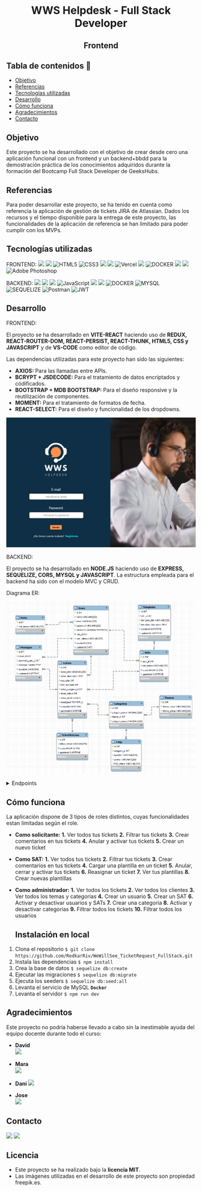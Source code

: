 <h1 align="center">WWS Helpdesk - Full Stack Developer</h1>
<h2 align="center">Frontend</h2>

## Tabla de contenidos 📝

- <a href="#objetivo">Objetivo</a>
- <a href="#referencias">Referencias</a>
- <a href="#tecnologías-utilizadas">Tecnologías utilizadas</a>
- <a href="#desarrollo">Desarrollo</a>
- <a href="#desarrollo">Cómo funciona</a>
- <a href="#agradecimientos">Agradecimientos</a>
- <a href="#contacto">Contacto</a>

## Objetivo

Este proyecto se ha desarrollado con el objetivo de crear desde cero una aplicación funcional con un frontend y un backend+bbdd para la demostración práctica de los conocimientos adquiridos durante la formación del Bootcamp Full Stack Developer de GeeksHubs.

## Referencias

Para poder desarrollar este proyecto, se ha tenido en cuenta como referencia la aplicación de gestión de tickets JIRA de Atlassian. Dados los recursos y el tiempo disponible para la entrega de este proyecto, las funcionalidades de la aplicación de referencia se han limitado para poder cumplir con los MVPs.

## Tecnologías utilizadas

FRONTEND:
<img src="https://camo.githubusercontent.com/268ac512e333b69600eb9773a8f80b7a251f4d6149642a50a551d4798183d621/68747470733a2f2f696d672e736869656c64732e696f2f62616467652f52656163742d3230323332413f7374796c653d666f722d7468652d6261646765266c6f676f3d7265616374266c6f676f436f6c6f723d363144414642" data-canonical-src="https://img.shields.io/badge/React-20232A?style=for-the-badge&amp;logo=react&amp;logoColor=61DAFB" style="max-width: 100%;"> <img src="https://user-images.githubusercontent.com/121863208/227808568-89a147ae-a047-4b1c-8065-9de44bd9bcb2.svg" style="max-width: 100%;"> <img src="https://camo.githubusercontent.com/49fbb99f92674cc6825349b154b65aaf4064aec465d61e8e1f9fb99da3d922a1/68747470733a2f2f696d672e736869656c64732e696f2f62616467652f68746d6c352d2532334533344632362e7376673f7374796c653d666f722d7468652d6261646765266c6f676f3d68746d6c35266c6f676f436f6c6f723d7768697465" alt="HTML5" data-canonical-src="https://img.shields.io/badge/html5-%23E34F26.svg?style=for-the-badge&amp;logo=html5&amp;logoColor=white" style="max-width: 100%;"> <img src="https://camo.githubusercontent.com/e6b67b27998fca3bccf4c0ee479fc8f9de09d91f389cccfbe6cb1e29c10cfbd7/68747470733a2f2f696d672e736869656c64732e696f2f62616467652f637373332d2532333135373242362e7376673f7374796c653d666f722d7468652d6261646765266c6f676f3d63737333266c6f676f436f6c6f723d7768697465" alt="CSS3" style="max-width: 100%;"> <img src="https://camo.githubusercontent.com/ecd0d6fc3da2be7f3a92b0a5bb2d8a5ed5a97fba21dc59ae638caa548d79d88d/68747470733a2f2f696d672e736869656c64732e696f2f62616467652f6a61766173636970742d4546443831443f7374796c653d666f722d7468652d6261646765266c6f676f3d6a617661736372697074266c6f676f436f6c6f723d626c61636b" data-canonical-src="https://img.shields.io/badge/javascipt-EFD81D?style=for-the-badge&amp;logo=javascript&amp;logoColor=black" style="max-width: 100%;"> <img src="https://user-images.githubusercontent.com/121863208/227808650-2ae0204a-1c59-4789-bfa9-3f16b24b737d.svg" style="max-width: 100%;"> <img src="https://camo.githubusercontent.com/ae44c5148c738c467ba6e4a3f87dfb5957f0e39b7915cc6c2d8e722a0afbcf44/687474703a2f2f7468657265616c73756a69746b2d76657263656c2d62616467652e76657263656c2e6170702f3f6170703d7468657265616c73756a69746b2d76657263656c2d6261646765267374796c653d666f722d7468652d6261646765266c6f676f3d66616c7365" alt="Vercel" data-canonical-src="http://therealsujitk-vercel-badge.vercel.app/?app=therealsujitk-vercel-badge&amp;style=for-the-badge&amp;logo=false" style="max-width: 100%;"> <img src="https://camo.githubusercontent.com/a101467fe68ef07bba498b3e4a62a62e861ef0fe93302a1076b01ae7893af544/68747470733a2f2f696d672e736869656c64732e696f2f62616467652f6e6f64652e6a732d3032364530303f7374796c653d666f722d7468652d6261646765266c6f676f3d6e6f64652e6a73266c6f676f436f6c6f723d7768697465" style="max-width: 100%;"> <img src="https://camo.githubusercontent.com/b184cf7adbab9f5464e80c0f5dd32c85393f6248499a57d743e619f4214391c4/68747470733a2f2f696d672e736869656c64732e696f2f62616467652f646f636b65722d3234393645443f7374796c653d666f722d7468652d6261646765266c6f676f3d646f636b6572266c6f676f436f6c6f723d7768697465" alt="DOCKER" data-canonical-src="https://img.shields.io/badge/docker-2496ED?style=for-the-badge&amp;logo=docker&amp;logoColor=white" style="max-width: 100%;"> <img src="https://user-images.githubusercontent.com/121863208/227808612-8d3f0fee-99d9-45d8-8274-6584c9ac0b38.svg" style="max-width: 100%;"> <img src="https://user-images.githubusercontent.com/121863208/227808620-cd6e5d5c-dd63-4a9d-b19d-0983807cae95.svg" style="max-width: 100%;"> <img src="https://camo.githubusercontent.com/eb2102164196eef1136998a27ee1f23ef34781dd332f768b8b1673341dc53826/68747470733a2f2f696d672e736869656c64732e696f2f62616467652f61646f626525323070686f746f73686f702d2532333331413846462e7376673f7374796c653d666f722d7468652d6261646765266c6f676f3d61646f626525323070686f746f73686f70266c6f676f436f6c6f723d7768697465" alt="Adobe Photoshop" data-canonical-src="https://img.shields.io/badge/adobe%20photoshop-%2331A8FF.svg?style=for-the-badge&amp;logo=adobe%20photoshop&amp;logoColor=white" style="max-width: 100%;">

BACKEND:
<img src="https://camo.githubusercontent.com/8286a45a106e1a3c07489f83a38159981d888518a740b59c807ffc1b7b1e2f7b/68747470733a2f2f696d672e736869656c64732e696f2f62616467652f657870726573732e6a732d2532333430346435392e7376673f7374796c653d666f722d7468652d6261646765266c6f676f3d65787072657373266c6f676f436f6c6f723d253233363144414642" data-canonical-src="https://img.shields.io/badge/express.js-%23404d59.svg?style=for-the-badge&amp;logo=express&amp;logoColor=%2361DAFB" style="max-width: 100%;"> <img src="https://camo.githubusercontent.com/a101467fe68ef07bba498b3e4a62a62e861ef0fe93302a1076b01ae7893af544/68747470733a2f2f696d672e736869656c64732e696f2f62616467652f6e6f64652e6a732d3032364530303f7374796c653d666f722d7468652d6261646765266c6f676f3d6e6f64652e6a73266c6f676f436f6c6f723d7768697465" data-canonical-src="https://img.shields.io/badge/node.js-026E00?style=for-the-badge&amp;logo=node.js&amp;logoColor=white" style="max-width: 100%;"> <img src="https://user-images.githubusercontent.com/121863208/227808650-2ae0204a-1c59-4789-bfa9-3f16b24b737d.svg" style="max-width: 100%;"> <img src="https://camo.githubusercontent.com/aeddc848275a1ffce386dc81c04541654ca07b2c43bbb8ad251085c962672aea/68747470733a2f2f696d672e736869656c64732e696f2f62616467652f6a6176617363726970742d2532333332333333302e7376673f7374796c653d666f722d7468652d6261646765266c6f676f3d6a617661736372697074266c6f676f436f6c6f723d253233463744463145" alt="JavaScript" data-canonical-src="https://img.shields.io/badge/javascript-%23323330.svg?style=for-the-badge&amp;logo=javascript&amp;logoColor=%23F7DF1E" style="max-width: 100%;"> <img src="https://user-images.githubusercontent.com/121863208/227808612-8d3f0fee-99d9-45d8-8274-6584c9ac0b38.svg" style="max-width: 100%;"> <img src="https://user-images.githubusercontent.com/121863208/227808620-cd6e5d5c-dd63-4a9d-b19d-0983807cae95.svg" style="max-width: 100%;"> <img src="https://camo.githubusercontent.com/b184cf7adbab9f5464e80c0f5dd32c85393f6248499a57d743e619f4214391c4/68747470733a2f2f696d672e736869656c64732e696f2f62616467652f646f636b65722d3234393645443f7374796c653d666f722d7468652d6261646765266c6f676f3d646f636b6572266c6f676f436f6c6f723d7768697465" alt="DOCKER" data-canonical-src="https://img.shields.io/badge/docker-2496ED?style=for-the-badge&amp;logo=docker&amp;logoColor=white" style="max-width: 100%;"> <img src="https://camo.githubusercontent.com/902ef9f04d190cba77c41b8dc217260698573f992a2d46bf37e75161912caadd/68747470733a2f2f696d672e736869656c64732e696f2f62616467652f6d7973716c2d3345364539333f7374796c653d666f722d7468652d6261646765266c6f676f3d6d7973716c266c6f676f436f6c6f723d7768697465" alt="MYSQL" data-canonical-src="https://img.shields.io/badge/mysql-3E6E93?style=for-the-badge&amp;logo=mysql&amp;logoColor=white" style="max-width: 100%;"> <img src="https://camo.githubusercontent.com/c0303b8bf28065067be013ecbfa1447392b6d328a38362de9beb6d14f810544f/68747470733a2f2f696d672e736869656c64732e696f2f62616467652f73657175656c697a652d3343373643333f7374796c653d666f722d7468652d6261646765266c6f676f3d73657175656c697a65266c6f676f436f6c6f723d7768697465" alt="SEQUELIZE" data-canonical-src="https://img.shields.io/badge/sequelize-3C76C3?style=for-the-badge&amp;logo=sequelize&amp;logoColor=white" style="max-width: 100%;"> <img src="https://camo.githubusercontent.com/3f0e26b0951bab845a1bb9a7198ecca0da272e462921b6edd85879f3673b6927/68747470733a2f2f696d672e736869656c64732e696f2f62616467652f506f73746d616e2d4646364333373f7374796c653d666f722d7468652d6261646765266c6f676f3d706f73746d616e266c6f676f436f6c6f723d7768697465" alt="Postman" data-canonical-src="https://img.shields.io/badge/Postman-FF6C37?style=for-the-badge&amp;logo=postman&amp;logoColor=white" style="max-width: 100%;"> <img src="https://camo.githubusercontent.com/4590c0af4aeb1b75233885f86e80c1da8cb2afd401173a40e41370f5cad5db20/68747470733a2f2f696d672e736869656c64732e696f2f62616467652f4a57542d626c61636b3f7374796c653d666f722d7468652d6261646765266c6f676f3d4a534f4e253230776562253230746f6b656e73" alt="JWT" data-canonical-src="https://img.shields.io/badge/JWT-black?style=for-the-badge&amp;logo=JSON%20web%20tokens" style="max-width: 100%;">

## Desarrollo

FRONTEND:

El proyecto se ha desarrollado en **VITE-REACT** haciendo uso de **REDUX, REACT-ROUTER-DOM, REACT-PERSIST, REACT-THUNK, HTML5, CSS y JAVASCRIPT** y de **VS-CODE** como editor de código.

Las dependencias utilizadas para este proyecto han sido las siguientes:

- **AXIOS:** Para las llamadas entre APIs.
- **BCRYPT + JSDECODE:** Para el tratamiento de datos encriptados y códificados.
- **BOOTSTRAP + MDB BOOTSTRAP:** Para el diseño responsive y la reutilización de componentes.
- **MOMENT:** Para el tratamiento de formatos de fecha.
- **REACT-SELECT:** Para el diseño y funcionalidad de los dropdowns.

![font capture](/readme_img/image-3.png)

BACKEND:

El proyecto se ha desarrollado en **NODE.JS** haciendo uso de **EXPRESS, SEQUELIZE, CORS, MYSQL y JAVASCRIPT**. La estructura empleada para el backend ha sido con el modelo MVC y CRUD.

Diagrama ER:

![diagrama ER](/readme_img/image.png)

<details>
<summary>Endpoints</summary>
<ol>
    <li>Login</li>
    <li>Registro</li>
    <li>Perfil de un usuario</li>
    <li>Actualizar usuario</li>
    <li>Eliminar usuario</li>
    <li>Registrar un SAT</li>
    <li>Activar/desactivar usuario</li>
    <li>Activar/cerrar/desactivar ticket</li>
    <li>Activar/desactivar categorías</li>
    <li>Crear un ticket</li>
    <li>Crear una categoria</li>
    <li>Crear un tema</li>
    <li>Crear un FAQ</li>
    <li>Crear un comentario</li>
    <li>Ver todos los tickets (con y sin filtros)</li>
    <li>Ver todos los tickets del usuario  (con y sin filtros)</li>
    <li>Ver todos los tickets del SAT  (con y sin filtros)</li>
    <li>Ver todos los estados de los tickets</li>
    <li>Ver todos los usuarios  (con y sin filtros) </li>
    <li>Ver todas tus plantillas como SAT</li>
    <li>Ver todos los temas/categorías</li>
  </ol>
</details>

## Cómo funciona

La aplicación dispone de 3 tipos de roles distintos, cuyas funcionalidades estan limitadas según el role.

- **Como solicitante:**
  **1.** Ver todos tus tickets
  **2.** Filtrar tus tickets
  **3.** Crear comentarios en tus tickets
  **4.** Anular y activar tus tickets
  **5.** Crear un nuevo ticket

- **Como SAT:**
  **1.** Ver todos tus tickets
  **2.** Filtrar tus tickets
  **3.** Crear comentarios en tus tickets
  **4.** Cargar una plantilla en un ticket
  **5.** Anular, cerrar y activar tus tickets
  **6.** Reasignar un ticket
  **7.** Ver tus plantillas
  **8.** Crear nuevas plantillas

- **Como administrador:**
  **1.** Ver todos los tickets
  **2.** Ver todos los clientes
  **3.** Ver todos los temas y categorias
  **4.** Crear un usuario
  **5.** Crear un SAT
  **6.** Activar y desactivar usuarios y SATs
  **7.** Crear una categoria
  **8.** Activar y desactivar categorías
  **9.** Filtrar todos los tickets
  **10.** Filtrar todos los usuarios

  ## Instalación en local

1. Clona el repositorio
   `$ git clone https://github.com/RedkarRiv/WeWillSee_TicketRequest_FullStack.git`
2. Instala las dependencias
   `$ npm install`
3. Crea la base de datos
   `$ sequelize db:create`
4. Ejecutar las migraciones
   `$ sequelize db:migrate`
5. Ejecuta los seeders
   `$ sequelize db:seed:all`
6. Levanta el servicio de MySQL
   **`Docker`**
7. Levanta el servidor
   `$ npm run dev`

## Agradecimientos

Este proyecto no podría haberse llevado a cabo sin la inestimable ayuda del equipo docente durante todo el curso:

- **David**  
  <a href="https://github.com/Dave86dev" target="_blank"><img src="https://img.shields.io/badge/github-24292F?style=for-the-badge&logo=github&logoColor=red" target="_blank"></a>

- **Mara**  
  <a href="https://github.com/MaraScampini" target="_blank"><img src="https://img.shields.io/badge/github-24292F?style=for-the-badge&logo=github&logoColor=blue" target="_blank"></a>

- **Dani**
  <a href="https://github.com/Datata" target="_blank"><img src="https://img.shields.io/badge/github-24292F?style=for-the-badge&logo=github&logoColor=lime" target="_blank"></a>

- **Jose**  
  <a href="https://github.com/JoseMarin" target="_blank"><img src="https://img.shields.io/badge/github-24292F?style=for-the-badge&logo=github&logoColor=yellow" target="_blank"></a>

## Contacto

<a href = "mailto:carresan.val@gmail.com"><img src="https://img.shields.io/badge/Gmail-C6362C?style=for-the-badge&logo=gmail&logoColor=white" target="_blank"></a> <a href="https://www.linkedin.com/in/crs5/" target="_blank"><img src="https://img.shields.io/badge/-LinkedIn-%230077B5?style=for-the-badge&logo=linkedin&logoColor=white" target="_blank"></a>

## Licencia

- Este proyecto se ha realizado bajo la **licencia MIT**.
- Las imágenes utilizadas en el desarrollo de este proyecto son propiedad freepik.es.
